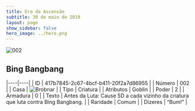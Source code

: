 ```yaml
---
title: Era da Ascensão
subtitle: 30 de maio de 2019
layout: page
show_sidebar: false
hero_image: ../hero.png
---
```


![002](https://cdn.keyforgegame.com/media/card_front/pt/435_002_74XGCQ5G9MF_pt.png)

## Bing Bangbang

|----|----|
| ID | 417b7845-2c67-4bcf-b411-20f2a7d86955 |
| Número | 002 |
| Casa | ![Brobnar](https://archonarcana.com/images/thumb/e/e0/Brobnar.png/22px-Brobnar.png "Brobnar") |
| Tipo | Criatura |
| Atributos | Goblin |
| Poder | 2 |
| Armadura | 0 |
| Texto | Antes da Luta: Cause 5D a cada vizinho da criatura que luta contra Bing Bangbang. |
| Raridade | Comum |
| Dizeres | “Bum!” |
